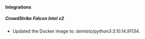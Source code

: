 #### Integrations
##### CrowdStrike Falcon Intel v2
- Updated the Docker image to: *demisto/python3:3.10.14.91134*.
